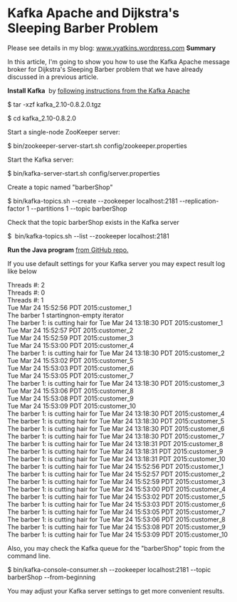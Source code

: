 # Kafka Apache and Dijkstra's Sleeping Barber Problem
Please see details in my blog: www.vyatkins.wordpress.com
<strong>Summary</strong>

In this article, I'm going to show you how to use the Kafka Apache message broker for Dijkstra's Sleeping Barber problem that we have already discussed in a previous article.

<strong>Install Kafka</strong>  by <a title="quickstart" href="http://kafka.apache.org/documentation.html#quickstart" target="_blank">following instructions from the Kafka Apache</a>

$ tar -xzf kafka_2.10-0.8.2.0.tgz

$ cd kafka_2.10-0.8.2.0

Start a single-node ZooKeeper server:

$ bin/zookeeper-server-start.sh config/zookeeper.properties

Start the Kafka server:

$ bin/kafka-server-start.sh config/server.properties

Create a topic named "barberShop"

$ bin/kafka-topics.sh --create --zookeeper localhost:2181 --replication-factor 1 --partitions 1 --topic barberShop

Check that the topic barberShop exists in the Kafka server

$  bin/kafka-topics.sh --list --zookeeper localhost:2181

<strong>Run the Java program</strong> <a title="Kafka broker with Sleeping Barber Problem" href="https://github.com/SVyatkin/KafkaSleepingBarberProblem/blob/master/src/main/java/com/sleeping/barber/kafka/sbp/KafkaSleepingBarbersPoolExecutor.java" target="_blank">from GitHub repo.</a>

If you use default settings for your Kafka server you may expect result log like below

Threads #: 2 <br>
Threads #: 0 <br>
Threads #: 1 <br>
Tue Mar 24 15:52:56 PDT 2015:customer_1 <br>
The barber 1 startingnon-empty iterator <br>
The barber 1: is cutting hair for Tue Mar 24 13:18:30 PDT 2015:customer_1 <br>
Tue Mar 24 15:52:57 PDT 2015:customer_2 <br>
Tue Mar 24 15:52:59 PDT 2015:customer_3 <br>
Tue Mar 24 15:53:00 PDT 2015:customer_4 <br>
The barber 1: is cutting hair for Tue Mar 24 13:18:30 PDT 2015:customer_2 <br>
Tue Mar 24 15:53:02 PDT 2015:customer_5 <br>
Tue Mar 24 15:53:03 PDT 2015:customer_6 <br>
Tue Mar 24 15:53:05 PDT 2015:customer_7 <br>
The barber 1: is cutting hair for Tue Mar 24 13:18:30 PDT 2015:customer_3 <br>
Tue Mar 24 15:53:06 PDT 2015:customer_8 <br>
Tue Mar 24 15:53:08 PDT 2015:customer_9 <br>
Tue Mar 24 15:53:09 PDT 2015:customer_10 <br>
The barber 1: is cutting hair for Tue Mar 24 13:18:30 PDT 2015:customer_4<br>
The barber 1: is cutting hair for Tue Mar 24 13:18:30 PDT 2015:customer_5<br>
The barber 1: is cutting hair for Tue Mar 24 13:18:30 PDT 2015:customer_6<br>
The barber 1: is cutting hair for Tue Mar 24 13:18:30 PDT 2015:customer_7<br>
The barber 1: is cutting hair for Tue Mar 24 13:18:31 PDT 2015:customer_8<br>
The barber 1: is cutting hair for Tue Mar 24 13:18:31 PDT 2015:customer_9<br>
The barber 1: is cutting hair for Tue Mar 24 13:18:31 PDT 2015:customer_10<br>
The barber 1: is cutting hair for Tue Mar 24 15:52:56 PDT 2015:customer_1 <br>
The barber 1: is cutting hair for Tue Mar 24 15:52:57 PDT 2015:customer_2 <br>
The barber 1: is cutting hair for Tue Mar 24 15:52:59 PDT 2015:customer_3 <br>
The barber 1: is cutting hair for Tue Mar 24 15:53:00 PDT 2015:customer_4 <br>
The barber 1: is cutting hair for Tue Mar 24 15:53:02 PDT 2015:customer_5 <br>
The barber 1: is cutting hair for Tue Mar 24 15:53:03 PDT 2015:customer_6 <br>
The barber 1: is cutting hair for Tue Mar 24 15:53:05 PDT 2015:customer_7 <br>
The barber 1: is cutting hair for Tue Mar 24 15:53:06 PDT 2015:customer_8 <br>
The barber 1: is cutting hair for Tue Mar 24 15:53:08 PDT 2015:customer_9 <br>
The barber 1: is cutting hair for Tue Mar 24 15:53:09 PDT 2015:customer_10 <br>


Also, you may check the Kafka queue for the "barberShop" topic from the command line.

$ bin/kafka-console-consumer.sh --zookeeper localhost:2181 --topic barberShop --from-beginning

You may adjust your Kafka server settings to get more convenient results.

